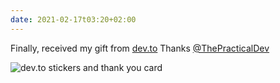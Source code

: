 ```yaml
---
date: 2021-02-17t03:20+02:00
---
```


Finally, received my gift from [dev.to](https://dev.to)
Thanks [@ThePracticalDev](https://twitter.com/ThePracticalDev)

![dev.to stickers and thank you card](/thoughts/1613524846/dev-gift.jpg)
